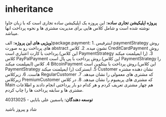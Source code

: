 # inheritance

**پروژه اپلیکیشن تجاری ساده:** این پروزه یک اپلیکیشن ساده تجاری است که با زبان جاوا نوشته شده است و شامل کلاس هایی برای مدیریت مشتری ها و نحوه پرداخت انها میباشد.

**ویژپی های این پروژه:**
       الف)package.payment:
       1.  اینترفیس paymentStrategy روش های پرداخت رو به صورت abstract  نشون میده.
       2.   کلاس CreditCardPayment روش پرداخت با کارت اعتباری است.(این کلاس PaymentStrategy را ایمپلمنت میکند)
       3.   کلاس PayPalPayment روش پرداخت با پی پال است.(این کلاس PaymentStrategy را ایمپلمنت میکند)
       4.   کلاس BitcoinPayment روش پرداخت با بیتکوین است.(این کلاس PaymentStrategy را ایمپلمنت میکند)
       5.   ابسترکت Customer نشان دهنده مشتره هاست.
       6.   زیرکلاس RegularCustomer که مشتری های معمولی را نشان میدهد.
       7.   زیرکلاس PremiumCustomer که مشتری های پریمیوم را نشان میدهد.
       8.   در کلاس Main هم چهار مشتری تعریف کردم و هر کدام دو بار پرداختی انجام دادند و اطلاعات مشتری ها و سابقه پرداخت ها را چاپ کردم.
    

**توسعه دهندگان:** یاسمین علی بابایی - 40313025


   شاد و پیروز باشید
